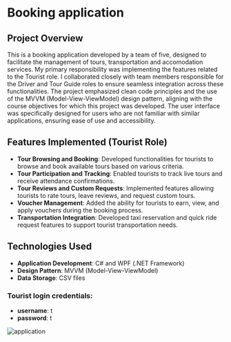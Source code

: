 # Booking application

## Project Overview

This is a booking application developed by a team of five, designed to facilitate the management of tours,  transportation and accomodation services. 
My primary responsibility was implementing the features related to the Tourist role. I collaborated closely with team members responsible for the Driver and Tour Guide roles to ensure seamless integration across these functionalities. 
The project emphasized clean code principles and the use of the MVVM (Model-View-ViewModel) design pattern, aligning with the course objectives for which this project was developed.
The user interface was specifically designed for users who are not familiar with similar applications, ensuring ease of use and accessibility.

## Features Implemented (Tourist Role)

- **Tour Browsing and Booking**: Developed functionalities for tourists to browse and book available tours based on various criteria.
- **Tour Participation and Tracking**: Enabled tourists to track live tours and receive attendance confirmations.
- **Tour Reviews and Custom Requests**: Implemented features allowing tourists to rate tours, leave reviews, and request custom tours.
- **Voucher Management**: Added the ability for tourists to earn, view, and apply vouchers during the booking process.
- **Transportation Integration**: Developed taxi reservation and quick ride request features to support tourist transportation needs.


## Technologies Used

- **Application Development**: C# and WPF (.NET Framework)
- **Design Pattern**: MVVM (Model-View-ViewModel)
- **Data Storage**: CSV files

### Tourist login credentials:
- **username**: t
- **password**: t


![application](https://github.com/user-attachments/assets/9aad6839-dcf3-4e83-a6d0-0cb94484fc92)

